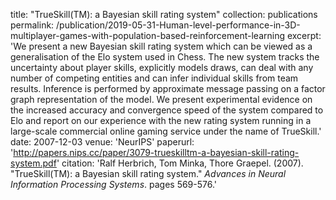 title: "TrueSkill(TM): a Bayesian skill rating system"
collection: publications
permalink: /publication/2019-05-31-Human-level-performance-in-3D-multiplayer-games-with-population-based-reinforcement-learning
excerpt: 'We present a new Bayesian skill rating system which can be viewed as a generalisation of the Elo system used in Chess. The new system tracks the uncertainty about player skills, explicitly models draws, can deal with any number of competing entities and can infer individual skills from team
results. Inference is performed by approximate message passing on a factor graph representation of the model. We present experimental evidence on the increased accuracy and convergence speed of the system compared to Elo and report on our experience with the new rating system running in a large-scale commercial online gaming service under the name of TrueSkill.'
date: 2007-12-03
venue: 'NeurIPS'
paperurl: 'http://papers.nips.cc/paper/3079-trueskilltm-a-bayesian-skill-rating-system.pdf'
citation: 'Ralf Herbrich, Tom Minka, Thore Graepel. (2007). &quot;TrueSkill(TM): a Bayesian skill rating system.&quot; <i>Advances in Neural Information Processing Systems</i>. pages 569-576.'
